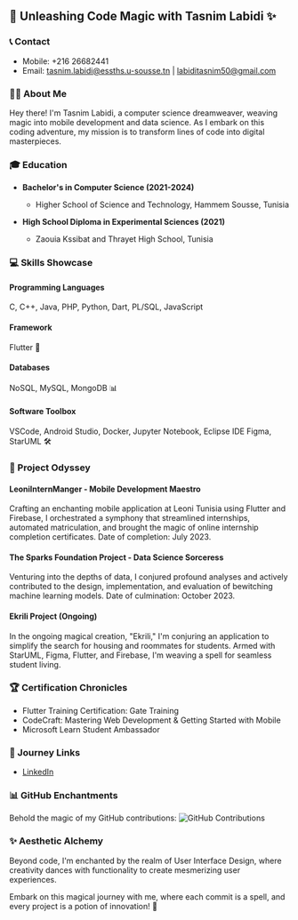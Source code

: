 ## 🚀 Unleashing Code Magic with Tasnim Labidi ✨

### 📞 Contact
- Mobile: +216 26682441
- Email: tasnim.labidi@essths.u-sousse.tn | labiditasnim50@gmail.com

### 👩‍💻 About Me
Hey there! I'm Tasnim Labidi, a computer science dreamweaver, weaving magic into mobile development and data science. As I embark on this coding adventure, my mission is to transform lines of code into digital masterpieces.

### 🎓 Education
- **Bachelor's in Computer Science (2021-2024)**
  - Higher School of Science and Technology, Hammem Sousse, Tunisia

- **High School Diploma in Experimental Sciences (2021)**
  - Zaouia Kssibat and Thrayet High School, Tunisia

### 💻 Skills Showcase
#### Programming Languages
C, C++, Java, PHP, Python, Dart, PL/SQL, JavaScript

#### Framework
Flutter 🚀

#### Databases
NoSQL, MySQL, MongoDB 📊

#### Software Toolbox
VSCode, Android Studio, Docker, Jupyter Notebook, Eclipse IDE
Figma, StarUML 🛠

### 🚀 Project Odyssey
#### LeoniInternManger - Mobile Development Maestro
Crafting an enchanting mobile application at Leoni Tunisia using Flutter and Firebase, I orchestrated a symphony that streamlined internships, automated matriculation, and brought the magic of online internship completion certificates. Date of completion: July 2023.

#### The Sparks Foundation Project - Data Science Sorceress
Venturing into the depths of data, I conjured profound analyses and actively contributed to the design, implementation, and evaluation of bewitching machine learning models. Date of culmination: October 2023.

#### Ekrili Project (Ongoing)
In the ongoing magical creation, "Ekrili," I'm conjuring an application to simplify the search for housing and roommates for students. Armed with StarUML, Figma, Flutter, and Firebase, I'm weaving a spell for seamless student living.

### 🏆 Certification Chronicles
- Flutter Training Certification: Gate Training
- CodeCraft: Mastering Web Development & Getting Started with Mobile
- Microsoft Learn Student Ambassador

### 🔗 Journey Links
- [LinkedIn](https://www.linkedin.com/in/tasnimlabidi-59140a240/)

### 📊 GitHub Enchantments
Behold the magic of my GitHub contributions: ![GitHub Contributions](https://img.shields.io/github/commit-activity/m/taasniim/taasniim?style=flat-square)

### ✨ Aesthetic Alchemy
Beyond code, I'm enchanted by the realm of User Interface Design, where creativity dances with functionality to create mesmerizing user experiences.

Embark on this magical journey with me, where each commit is a spell, and every project is a potion of innovation! 🌟
